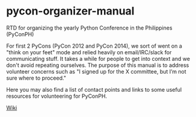 # pycon-organizer-manual
RTD for organizing the yearly Python Conference in the Philippines (PyConPH)

For first 2 PyCons (PyCon 2012 and PyCon 2014), we sort of went on a "think on your feet" mode and relied heavily on email/IRC/slack for communicating stuff. It takes a while for people to get into context and we don't avoid repeating ourselves. The purpose of this manual is to address volunteer concerns such as "I signed up for the X committee, but I’m not sure where to proceed."

Here you may also find a list of contact points and links to some useful resources for volunteering for PyConPH.

[Wiki](https://github.com/pythonph/pycon-organizer-manual/wiki)
